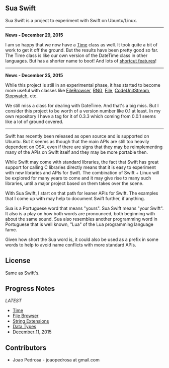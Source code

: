 Sua Swift
---------

Sua Swift is a project to experiment with Swift on Ubuntu/Linux.

----------

**News - December 29, 2015**

I am so happy that we now have a [Time](Sources/time.swift) class as well. It
took quite a bit of work to get it off the ground. But the results have been
pretty good so far. The Time class is like our own version of the DateTime class
in other languages. But has a shorter name to boot! And lots of
[shortcut features](docs/Time.md)!

----------

**News - December 25, 2015**

While this project is still in an experimental phase, it has started to become
more useful with classes like [FileBrowser](Sources/file_browser.swift),
[RNG](Sources/rng.swift), [File](Sources/file.swift),
[CodeUnitStream](Sources/codeunitstream.swift), [Stopwatch](Sources/tick.swift),
etc.

We still miss a class for dealing with DateTime. And that's a big miss. But I
consider this project to be worth of a version number like 0.1 at least. In my
own repository I have a tag for it of 0.3.3 which coming from 0.0.1 seems like
a lot of ground covered.

----------

Swift has recently been released as open source and is supported on Ubuntu. But
it seems as though that the main APIs are still too heavily dependent on OSX,
even if there are signs that they may be reimplementing many of the APIs on
Swift itself and they may be more portable then.

While Swift may come with standard libraries, the fact that Swift has great
support for calling C libraries directly means that it is easy to experiment
with new libraries and APIs for Swift. The combination of Swift + Linux will
be explored for many years to come and it may give rise to many such libraries,
until a major project based on them takes over the scene.

With Sua Swift, I start on that path for leaner APIs for Swift. The examples
that I come up with may help to document Swift further, if anything.

Sua is a Portuguese word that means "yours". Sua Swift means "your Swift". It
also is a play on how both words are pronounced, both beginning with about the
same sound. Sua also resembles another programming word in Portuguese that is
well known, "Lua" of the Lua programming language fame.

Given how short the Sua word is, it could also be used as a prefix in some words
to help to avoid name conflicts with more standard APIs.

License
-------

Same as Swift's.

Progress Notes
--------------
*LATEST*

* [Time](docs/Time.md)
* [File Browser](docs/File_Browser.md)
* [String Extensions](docs/String_Extensions.md)
* [Data Types](docs/Data_Types.md)
* [December 11, 2015](docs/Progress_Notes_December_11_2015.md)

Contributors
------------

* Joao Pedrosa - joaopedrosa at gmail.com
